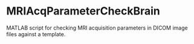 # MRIAcqParameterCheckBrain
MATLAB script for checking MRI acquisition parameters in DICOM image files against a template.
